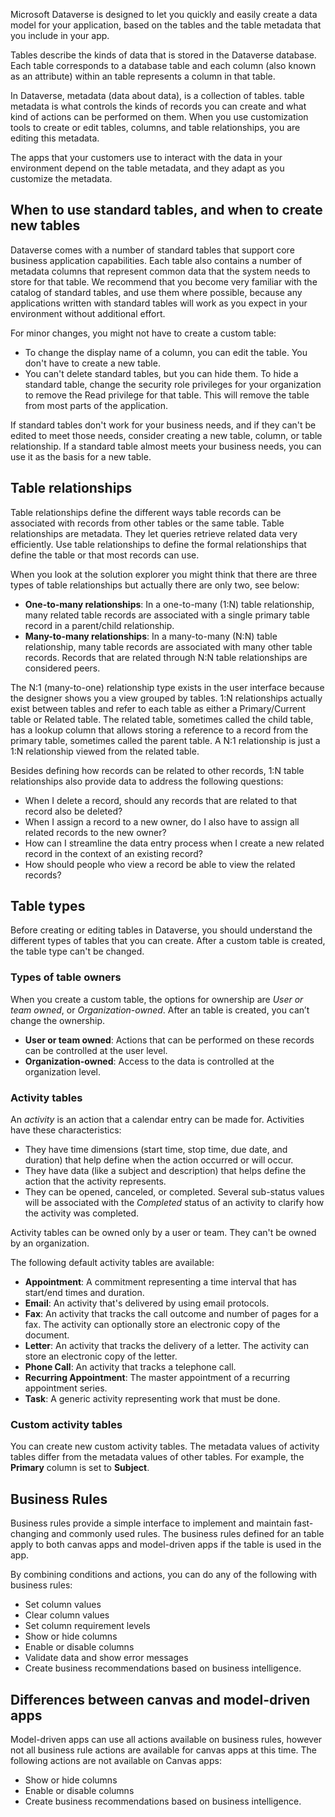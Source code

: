 Microsoft Dataverse is designed to let you quickly and easily create a data model for your application, based on the tables and the table metadata that you include in your app. 

Tables describe the kinds of data that is stored in the Dataverse database. Each table corresponds to a database table and each column (also known as an attribute) within an table represents a column in that table. 

In Dataverse, metadata (data about data), is a collection of tables. table metadata is what controls the kinds of records you can create and what kind of actions can be performed on them. When you use customization tools to create or edit tables, columns, and table relationships, you are editing this metadata.

The apps that your customers use to interact with the data in your environment depend on the table metadata, and they adapt as you customize the metadata. 

## When to use standard tables, and when to create new tables
Dataverse comes with a number of standard tables that support core business application capabilities. Each table also contains a number of metadata columns that represent common data that the system needs to store for that table. We recommend that you become very familiar with the catalog of standard tables, and use them where possible, because any applications written with standard tables will work as you expect in your environment without additional effort.

For minor changes, you might not have to create a custom table: 

- To change the display name of a column, you can edit the table. You don't have to create a new table.
- You can't delete standard tables, but you can hide them. To hide a standard table, change the security role privileges for your organization to remove the Read privilege for that table. This will remove the table from most parts of the application.

If standard tables don't work for your business needs, and if they can't be edited to meet those needs, consider creating a new table, column, or table relationship. If a standard table almost meets your business needs, you can use it as the basis for a new table.

## Table relationships
Table relationships define the different ways table records can be associated with records from other tables or the same table. Table relationships are metadata. They let queries retrieve related data very efficiently. Use table relationships to define the formal relationships that define the table or that most records can use. 

When you look at the solution explorer you might think that there are three types of table relationships but actually there are only two, see below:

- **One-to-many relationships**: In a one-to-many (1:N) table relationship, many related table records are associated with a single primary table record in a parent/child relationship. 
- **Many-to-many relationships**: In a many-to-many (N:N) table relationship, many table records are associated with many other table records. Records that are related through N:N table relationships are considered peers.

The N:1 (many-to-one) relationship type exists in the user interface because the designer shows you a view grouped by tables. 1:N relationships actually exist between tables and refer to each table as either a Primary/Current table or Related table. The related table, sometimes called the child table, has a lookup column that allows storing a reference to a record from the primary table, sometimes called the parent table. A N:1 relationship is just a 1:N relationship viewed from the related table.

Besides defining how records can be related to other records, 1:N table relationships also provide data to address the following questions:

- When I delete a record, should any records that are related to that record also be deleted?
- When I assign a record to a new owner, do I also have to assign all related records to the new owner?
- How can I streamline the data entry process when I create a new related record in the context of an existing record?
- How should people who view a record be able to view the related records?

## Table types
Before creating or editing tables in Dataverse, you should understand the different types of tables that you can create. After a custom table is created, the table type can't be changed. 

### Types of table owners
When you create a custom table, the options for ownership are *User or team owned*, or *Organization-owned*. After an table is created, you can’t change the ownership. 

- **User or team owned**: Actions that can be performed on these records can be controlled at the user level.
- **Organization-owned**: Access to the data is controlled at the organization level.

### Activity tables
An *activity* is an action that a calendar entry can be made for. Activities have these characteristics:

- They have time dimensions (start time, stop time, due date, and duration) that help define when the action occurred or will occur.
- They have data (like a subject and description) that helps define the action that the activity represents. 
- They can be opened, canceled, or completed. Several sub-status values will be associated with the *Completed* status of an activity to clarify how the activity was completed. 
 
Activity tables can be owned only by a user or team. They can't be owned by an organization.

The following default activity tables are available:

- **Appointment**: A commitment representing a time interval that has start/end times and duration.
- **Email**: An activity that's delivered by using email protocols.
- **Fax**: An activity that tracks the call outcome and number of pages for a fax. The activity can optionally store an electronic copy of the document.
- **Letter**: An activity that tracks the delivery of a letter. The activity can store an electronic copy of the letter.
- **Phone Call**: An activity that tracks a telephone call.
- **Recurring Appointment**: The master appointment of a recurring appointment series.
- **Task**: A generic activity representing work that must be done.

### Custom activity tables
You can create new custom activity tables. The metadata values of activity tables differ from the metadata values of other tables. For example, the **Primary** column is set to **Subject**. 

## Business Rules

Business rules provide a simple interface to implement and maintain fast-changing and commonly used rules. The business rules defined for an table apply to both canvas apps and model-driven apps if the table is used in the app.
 
By combining conditions and actions, you can do any of the following with business rules:
- Set column values
- Clear column values
- Set column requirement levels
- Show or hide columns
- Enable or disable columns
- Validate data and show error messages
- Create business recommendations based on business intelligence.

## Differences between canvas and model-driven apps

Model-driven apps can use all actions available on business rules, however not all business rule actions are available for canvas apps at this time. The following actions are not available on Canvas apps:
- Show or hide columns
- Enable or disable columns
- Create business recommendations based on business intelligence.
